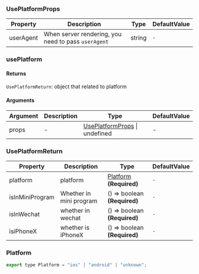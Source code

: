 ### UsePlatformProps

|Property|Description|Type|DefaultValue|
|---|---|---|---|
|userAgent|When server rendering, you need to pass `userAgent`|string |`-`|

### usePlatform

#### Returns
`UsePlatformReturn`: object that related to platform

#### Arguments
|Argument|Description|Type|DefaultValue|
|---|---|---|---|
|props|-|[UsePlatformProps](#UsePlatformProps) \| undefined |-|

### UsePlatformReturn

|Property|Description|Type|DefaultValue|
|---|---|---|---|
|platform|platform|[Platform](#Platform)  **(Required)**|`-`|
|isInMiniProgram|Whether in mini program|() => boolean  **(Required)**|`-`|
|isInWechat|whether in wechat|() => boolean  **(Required)**|`-`|
|isiPhoneX|whether is iPhoneX|() => boolean  **(Required)**|`-`|

### Platform

```js
export type Platform = "ios" | "android" | "unknown";
```